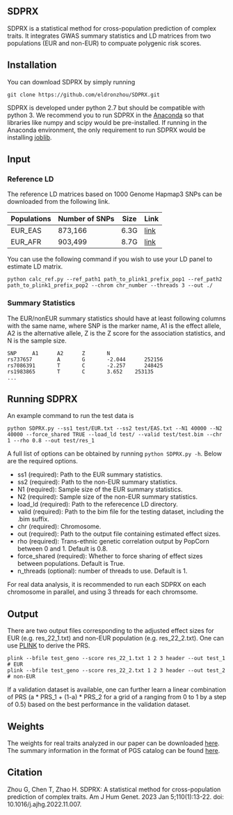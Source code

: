 ## SDPRX
SDPRX is a statistical method for cross-population prediction of complex traits. It integrates GWAS summary statistics and LD matrices from two populations (EUR and non-EUR) to compuate polygenic risk scores.

## Installation

You can download SDPRX by simply running

```
git clone https://github.com/eldronzhou/SDPRX.git
```

SDPRX is developed under python 2.7 but should be compatible with python 3. We recommend you to run SDPRX in the [Anaconda](https://docs.anaconda.com/anaconda/install/index.html) so that libraries like numpy and scipy would be pre-installed. If running in the Anaconda environment, the only requirement to run SDPRX would be installing [joblib](https://joblib.readthedocs.io/en/latest/installing.html).

## Input 

### Reference LD

The reference LD matrices based on 1000 Genome Hapmap3 SNPs can be downloaded from the following link. 

| Populations | Number of SNPs | Size | Link
| --- | --- | --- | --- |
| EUR_EAS | 873,166 | 6.3G | [link](https://app.box.com/s/ck9t8fh8x3hqyhl7blvih16q4vcsnj9v) |
| EUR_AFR | 903,499 | 8.7G | [link](https://app.box.com/s/ibw4lbjxkrgopdacgfh9zcmyr4ibo6ru) |

You can use the following command if you wish to use your LD panel to estimate LD matrix. 

```
python calc_ref.py --ref_path1 path_to_plink1_prefix_pop1 --ref_path2 path_to_plink1_prefix_pop2 --chrom chr_number --threads 3 --out ./
```

### Summary Statistics 

The EUR/nonEUR summary statistics should have at least following columns with the same name, where SNP is the marker name, A1 is the effect allele, A2 is the alternative allele, Z is the Z score for the association statistics, and N is the sample size. 

```
SNP     A1      A2      Z       N
rs737657        A       G       -2.044      252156
rs7086391       T       C       -2.257      248425
rs1983865       T       C       3.652    253135
...
```

## Running SDPRX

An example command to run the test data is 

```
python SDPRX.py --ss1 test/EUR.txt --ss2 test/EAS.txt --N1 40000 --N2 40000 --force_shared TRUE --load_ld test/ --valid test/test.bim --chr 1 --rho 0.8 --out test/res_1
```

A full list of options can be obtained by running `python SDPRX.py -h`. Below are the required options.

- ss1 (required): Path to the EUR summary statistics.
- ss2 (required): Path to the non-EUR summary statistics.
- N1 (required): Sample size of the EUR summary statistics.
- N2 (required): Sample size of the non-EUR summary statistics.
- load_ld (required): Path to the referecence LD directory.
- valid (required): Path to the bim file for the testing dataset, including the .bim suffix.
- chr (required): Chromosome.
- out (required): Path to the output file containing estimated effect sizes.
- rho (required): Trans-ethnic genetic correlation output by PopCorn between 0 and 1. Default is 0.8. 
- force_shared (required): Whether to force sharing of effect sizes between populations. Default is True.
- n_threads (optional): number of threads to use. Default is 1.

For real data analysis, it is recommended to run each SDPRX on each chromosome in parallel, and using 3 threads for each chromsome.  

## Output 

There are two output files corresponding to the adjusted effect sizes for EUR (e.g. res_22_1.txt) and non-EUR population (e.g. res_22_2.txt).
One can use [PLINK](https://www.cog-genomics.org/plink/1.9/score) to derive the PRS.

```
plink --bfile test_geno --score res_22_1.txt 1 2 3 header --out test_1 # EUR
plink --bfile test_geno --score res_22_2.txt 1 2 3 header --out test_2 # non-EUR
```
If a validation dataset is available, one can further learn a linear combination of PRS (a * PRS_1 + (1-a) * PRS_2 for a grid of a ranging from 0 to 1 by a step of 0.5) based on the best performance in the validation dataset. 

## Weights

The weights for real traits analyzed in our paper can be downloaded [here](https://app.box.com/s/9auedn4wzx563pbtplq3h106ybn3h3dq). The summary information in the format of PGS catalog can be found [here](https://app.box.com/s/1ky2bpkblg2jnv0v9le9r4tkej4sud87).

## Citation

Zhou G, Chen T, Zhao H. SDPRX: A statistical method for cross-population prediction of complex traits. Am J Hum Genet. 2023 Jan 5;110(1):13-22. doi: 10.1016/j.ajhg.2022.11.007. 
